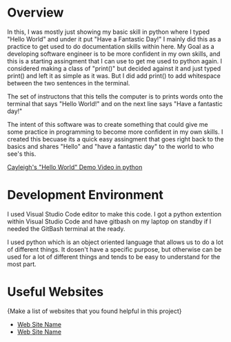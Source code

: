 # Overview

In this, I was mostly just showing my basic skill in python where I typed "Hello World" and under it put "Have a Fantastic Day!" I mainly did this as a practice to get used to do documentation skills within here. My Goal as a developing software engineer is to be more confident in my own skills, and this is a starting assingment that I can use to get me used to python again. I considered making a class of "print()" but decided against it and just typed print() and left it as simple as it was. But I did add print() to add whitespace between the two sentences in the terminal. 


The set of instructons that this tells the computer is to prints words onto the terminal that says "Hello World!" and on the next line says "Have a fantastic day!" 


The intent of this software was to create something that could give me some practice in programming to become more confident in my own skills. I created this becuase its a quick easy assingment that goes right back to the basics and shares "Hello" and "have a fantastic day" to the world to who see's this. 


[Cayleigh's "Hello World" Demo Video in python](https://youtu.be/TOdgZ8VcymA)

# Development Environment


I used Visual Studio Code editor to make this code. I got a  python extention within Visual Studio Code and have gitbash on my laptop on standby if I needed the GitBash terminal at the ready. 


I used python which is an object oriented language that allows us to do a lot of different things. It dosen't have a specific purpose, but otherwise can be used for a lot of different things and tends to be easy to understand for the most part. 

# Useful Websites

{Make a list of websites that you found helpful in this project}
* [Web Site Name](http://url.link.goes.here)
* [Web Site Name](http://url.link.goes.here)